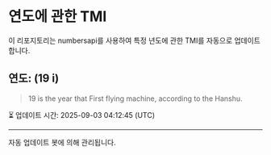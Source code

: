 
# 연도에 관한 TMI

이 리포지토리는 numbersapi를 사용하여 특정 년도에 관한 TMI를 자동으로 업데이트합니다.

## 연도: (19 i)
> 19 is the year that First flying machine, according to the Hanshu.

⏳ 업데이트 시간: 2025-09-03 04:12:45 (UTC)

---
자동 업데이트 봇에 의해 관리됩니다.
